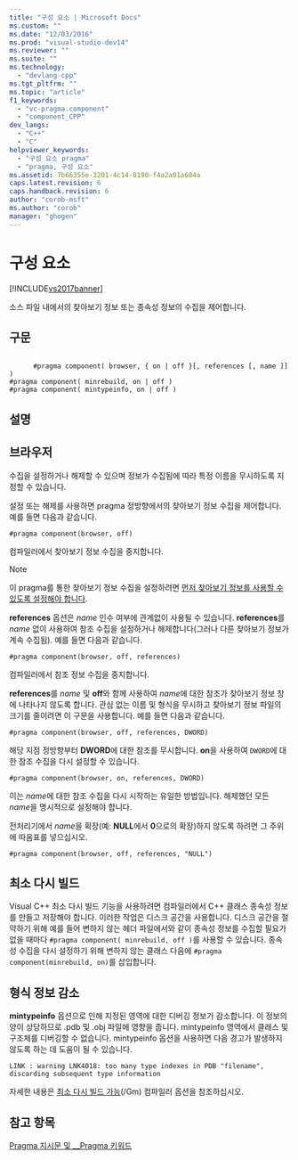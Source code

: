 ```yaml
---
title: "구성 요소 | Microsoft Docs"
ms.custom: ""
ms.date: "12/03/2016"
ms.prod: "visual-studio-dev14"
ms.reviewer: ""
ms.suite: ""
ms.technology: 
  - "devlang-cpp"
ms.tgt_pltfrm: ""
ms.topic: "article"
f1_keywords: 
  - "vc-pragma.component"
  - "component_CPP"
dev_langs: 
  - "C++"
  - "C"
helpviewer_keywords: 
  - "구성 요소 pragma"
  - "pragma, 구성 요소"
ms.assetid: 7b66355e-3201-4c14-8190-f4a2a81a604a
caps.latest.revision: 6
caps.handback.revision: 6
author: "corob-msft"
ms.author: "corob"
manager: "ghogen"
---
```

# 구성 요소
[!INCLUDE[vs2017banner](../assembler/inline/includes/vs2017banner.md)]

소스 파일 내에서의 찾아보기 정보 또는 종속성 정보의 수집을 제어합니다.  
  
## 구문  
  
```  
  
      #pragma component( browser, { on | off }[, references [, name ]] )  
#pragma component( minrebuild, on | off )  
#pragma component( mintypeinfo, on | off )  
```  
  
## 설명  
  
## 브라우저  
 수집을 설정하거나 해제할 수 있으며 정보가 수집됨에 따라 특정 이름을 무시하도록 지정할 수 있습니다.  
  
 설정 또는 해제를 사용하면 pragma 정방향에서의 찾아보기 정보 수집을 제어합니다.  예를 들면 다음과 같습니다.  
  
```  
#pragma component(browser, off)  
```  
  
 컴파일러에서 찾아보기 정보 수집을 중지합니다.  
  
> [!NOTE]
>  이 pragma를 통한 찾아보기 정보 수집을 설정하려면 [먼저 찾아보기 정보를 사용할 수 있도록 설정해야 합니다](../build/reference/building-browse-information-files-overview.md).  
  
 **references** 옵션은 *name* 인수 여부에 관계없이 사용될 수 있습니다.  **references**를 *name* 없이 사용하여 참조 수집을 설정하거나 해제합니다\(그러나 다른 찾아보기 정보가 계속 수집됨\).  예를 들면 다음과 같습니다.  
  
```  
#pragma component(browser, off, references)  
```  
  
 컴파일러에서 참조 정보 수집을 중지합니다.  
  
 **references**를 *name* 및 **off**와 함께 사용하여 *name*에 대한 참조가 찾아보기 정보 창에 나타나지 않도록 합니다.  관심 없는 이름 및 형식을 무시하고 찾아보기 정보 파일의 크기를 줄이려면 이 구문을 사용합니다.  예를 들면 다음과 같습니다.  
  
```  
#pragma component(browser, off, references, DWORD)  
```  
  
 해당 지점 정방향부터 **DWORD**에 대한 참조를 무시합니다.  **on**을 사용하여 `DWORD`에 대한 참조 수집을 다시 설정할 수 있습니다.  
  
```  
#pragma component(browser, on, references, DWORD)  
```  
  
 이는 *name*에 대한 참조 수집을 다시 시작하는 유일한 방법입니다. 해제했던 모든 *name*을 명시적으로 설정해야 합니다.  
  
 전처리기에서 *name*을 확장\(예: **NULL**에서 **0**으로의 확장\)하지 않도록 하려면 그 주위에 따옴표를 넣으십시오.  
  
```  
#pragma component(browser, off, references, "NULL")  
```  
  
## 최소 다시 빌드  
 Visual C\+\+ 최소 다시 빌드 기능을 사용하려면 컴파일러에서 C\+\+ 클래스 종속성 정보를 만들고 저장해야 합니다. 이러한 작업은 디스크 공간을 사용합니다.  디스크 공간을 절약하기 위해 예를 들어 변하지 않는 헤더 파일에서와 같이 종속성 정보를 수집할 필요가 없을 때마다 `#pragma component( minrebuild, off )`를 사용할 수 있습니다.  종속성 수집을 다시 설정하기 위해 변하지 않는 클래스 다음에 `#pragma component(minrebuild, on)`를 삽입합니다.  
  
## 형식 정보 감소  
 **mintypeinfo** 옵션으로 인해 지정된 영역에 대한 디버깅 정보가 감소합니다.  이 정보의 양이 상당하므로 .pdb 및 .obj 파일에 영향을 줍니다.  mintypeinfo 영역에서 클래스 및 구조체를 디버깅할 수 없습니다.  mintypeinfo 옵션을 사용하면 다음 경고가 발생하지 않도록 하는 데 도움이 될 수 있습니다.  
  
```  
LINK : warning LNK4018: too many type indexes in PDB "filename", discarding subsequent type information  
```  
  
 자세한 내용은 [최소 다시 빌드 가능](../build/reference/gm-enable-minimal-rebuild.md)\(\/Gm\) 컴파일러 옵션을 참조하십시오.  
  
## 참고 항목  
 [Pragma 지시문 및 \_\_Pragma 키워드](../preprocessor/pragma-directives-and-the-pragma-keyword.md)